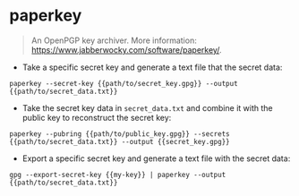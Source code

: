 # paperkey

> An OpenPGP key archiver.
> More information: <https://www.jabberwocky.com/software/paperkey/>.

- Take a specific secret key and generate a text file that the secret data:

`paperkey --secret-key {{path/to/secret_key.gpg}} --output {{path/to/secret_data.txt}}`

- Take the secret key data in `secret_data.txt` and combine it with the public key to reconstruct the secret key:

`paperkey --pubring {{path/to/public_key.gpg}} --secrets {{path/to/secret_data.txt}} --output {{secret_key.gpg}}`

- Export a specific secret key and generate a text file with the secret data:

`gpg --export-secret-key {{my-key}} | paperkey --output {{path/to/secret_data.txt}}`
